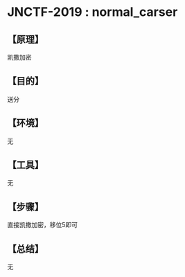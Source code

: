 # JNCTF-2019 : normal_carser

## **【原理】**

凯撒加密

## **【目的】**

送分

## **【环境】**

无

## **【工具】**

无

## **【步骤】**

直接凯撒加密，移位5即可

## **【总结】**

无